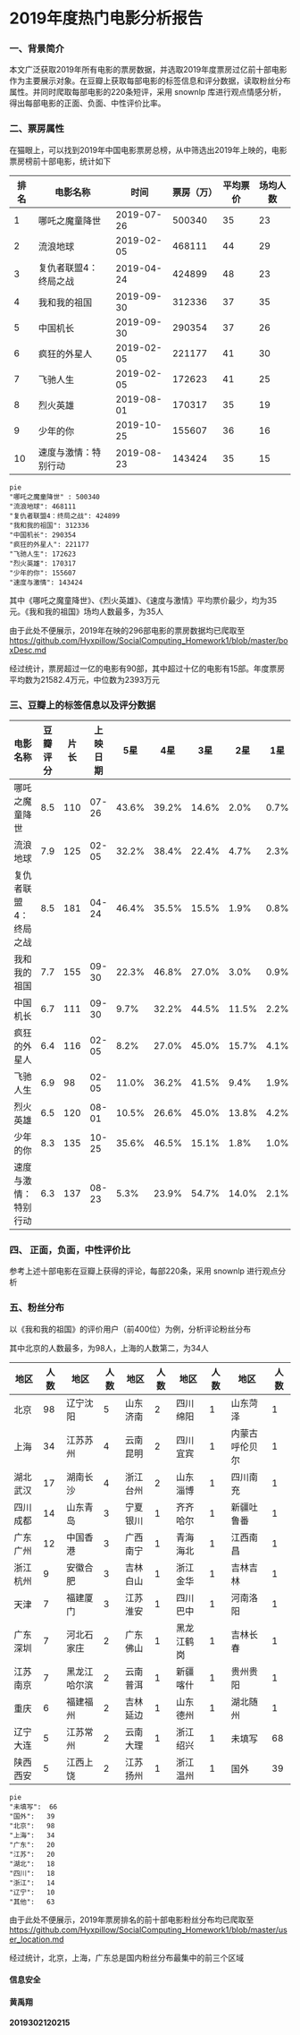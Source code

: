 # 2019年度热门电影分析报告

### 一、背景简介

本文广泛获取2019年所有电影的票房数据，并选取2019年度票房过亿前十部电影作为主要展示对象。在豆瓣上获取每部电影的标签信息和评分数据，读取粉丝分布属性。并同时爬取每部电影的220条短评，采用 snownlp 库进行观点情感分析，得出每部电影的正面、负面、中性评价比率。

### 二、票房属性

在猫眼上，可以找到2019年中国电影票房总榜，从中筛选出2019年上映的，电影票房榜前十部电影，统计如下

| 排名 | 电影名称              | 时间       | 票房（万） | 平均票价 | 场均人数 |
| ---- | --------------------- | ---------- | ---------- | -------- | -------- |
| 1    | 哪吒之魔童降世        | 2019-07-26 | 500340     | 35       | 23       |
| 2    | 流浪地球              | 2019-02-05 | 468111     | 44       | 29       |
| 3    | 复仇者联盟4：终局之战 | 2019-04-24 | 424899     | 48       | 23       |
| 4    | 我和我的祖国          | 2019-09-30 | 312336     | 37       | 35       |
| 5    | 中国机长              | 2019-09-30 | 290354     | 37       | 26       |
| 6    | 疯狂的外星人          | 2019-02-05 | 221177     | 41       | 30       |
| 7    | 飞驰人生              | 2019-02-05 | 172623     | 41       | 25       |
| 8    | 烈火英雄              | 2019-08-01 | 170317     | 35       | 19       |
| 9    | 少年的你              | 2019-10-25 | 155607     | 36       | 16       |
| 10   | 速度与激情：特别行动  | 2019-08-23 | 143424     | 35       | 15       |
```mermaid
pie
"哪吒之魔童降世" : 500340
"流浪地球": 468111
"复仇者联盟4：终局之战": 424899
"我和我的祖国": 312336
"中国机长": 290354
"疯狂的外星人": 221177
"飞驰人生": 172623
"烈火英雄": 170317
"少年的你": 155607
"速度与激情": 143424
```
其中《哪吒之魔童降世》、《烈火英雄》、《速度与激情》平均票价最少，均为35元。《我和我的祖国》场均人数最多，为35人

由于此处不便展示，2019年在映的296部电影的票房数据均已爬取至 https://github.com/Hyxpillow/SocialComputing_Homework1/blob/master/boxDesc.md

经过统计，票房超过一亿的电影有90部，其中超过十亿的电影有15部。年度票房平均数为21582.4万元，中位数为2393万元

### 三、豆瓣上的标签信息以及评分数据

| 电影名称              | 豆瓣评分 | 片长 | 上映日期 | 5星   | 4星   | 3星   | 2星   | 1星  |
| :-------------------- | -------- | ---- | -------- | ----- | ----- | ----- | ----- | ---- |
| 哪吒之魔童降世        | 8.5      | 110  | 07-26    | 43.6% | 39.2% | 14.6% | 2.0%  | 0.7% |
| 流浪地球              | 7.9      | 125  | 02-05    | 32.2% | 38.4% | 22.4% | 4.7%  | 2.3% |
| 复仇者联盟4：终局之战 | 8.5      | 181  | 04-24    | 46.4% | 35.5% | 15.5% | 1.9%  | 0.8% |
| 我和我的祖国          | 7.7      | 155  | 09-30    | 22.3% | 46.8% | 27.0% | 3.0%  | 0.9% |
| 中国机长              | 6.7      | 111  | 09-30    | 9.7%  | 32.2% | 44.5% | 11.5% | 2.2% |
| 疯狂的外星人          | 6.4      | 116  | 02-05    | 8.2%  | 27.0% | 45.0% | 15.7% | 4.1% |
| 飞驰人生              | 6.9      | 98   | 02-05    | 11.0% | 36.2% | 41.5% | 9.4%  | 1.9% |
| 烈火英雄              | 6.5      | 120  | 08-01    | 10.5% | 26.6% | 45.0% | 13.8% | 4.2% |
| 少年的你              | 8.3      | 135  | 10-25    | 35.6% | 46.5% | 15.1% | 1.8%  | 1.0% |
| 速度与激情：特别行动  | 6.3      | 137  | 08-23    | 5.3%  | 23.9% | 54.7% | 14.0% | 2.1% |

### 四、 正面，负面，中性评价比

参考上述十部电影在豆瓣上获得的评论，每部220条，采用 snownlp 进行观点分析

### 五、粉丝分布

以《我和我的祖国》的评价用户（前400位）为例，分析评论粉丝分布

其中北京的人数最多，为98人，上海的人数第二，为34人

| 地区     | 人数 | 地区         | 人数 | 地区     | 人数 | 地区       | 人数 | 地区           | 人数 |
| -------- | ---- | ------------ | ---- | -------- | ---- | ---------- | ---- | -------------- | ---- |
| 北京     | 98   | 辽宁沈阳     | 5    | 山东济南 | 2    | 四川绵阳   | 1    | 山东菏泽       | 1    |
| 上海     | 34   | 江苏苏州     | 4    | 云南昆明 | 2    | 四川宜宾   | 1    | 内蒙古呼伦贝尔 | 1    |
| 湖北武汉 | 17   | 湖南长沙     | 4    | 浙江台州 | 2    | 山东淄博   | 1    | 四川南充       | 1    |
| 四川成都 | 14   | 山东青岛     | 3    | 宁夏银川 | 1    | 齐齐哈尔   | 1    | 新疆吐鲁番     | 1    |
| 广东广州 | 12   | 中国香港     | 3    | 广西南宁 | 1    | 青海海北   | 1    | 江西南昌       | 1    |
| 浙江杭州 | 9    | 安徽合肥     | 3    | 吉林白山 | 1    | 浙江金华   | 1    | 吉林吉林       | 1    |
| 天津     | 7    | 福建厦门     | 3    | 江苏淮安 | 1    | 四川巴中   | 1    | 河南洛阳       | 1    |
| 广东深圳 | 7    | 河北石家庄   | 2    | 广东佛山 | 1    | 黑龙江鹤岗 | 1    | 吉林长春       | 1    |
| 江苏南京 | 7    | 黑龙江哈尔滨 | 2    | 云南普洱 | 1    | 新疆喀什   | 1    | 贵州贵阳       | 1    |
| 重庆     | 6    | 福建福州     | 2    | 吉林延边 | 1    | 山东德州   | 1    | 湖北随州       | 1    |
| 辽宁大连 | 5    | 江苏常州     | 2    | 云南大理 | 1    | 浙江绍兴   | 1    | 未填写         | 68   |
| 陕西西安 | 5    | 江西上饶     | 2    | 江苏扬州 | 1    | 浙江温州   | 1    | 国外           | 39   |

```mermaid
pie
"未填写":	66
"国外":	39
"北京":	98
"上海":	34
"广东":	20
"江苏":	20
"湖北":	18
"四川":	18
"浙江":	14
"辽宁":	10
"其他":   63
```

由于此处不便展示，2019年票房排名的前十部电影粉丝分布均已爬取至  https://github.com/Hyxpillow/SocialComputing_Homework1/blob/master/user_location.md

经过统计，北京，上海，广东总是国内粉丝分布最集中的前三个区域

#### 信息安全

#### 黄禹翔

#### 2019302120215